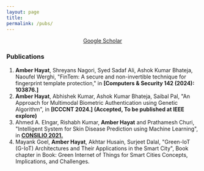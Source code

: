 ```yaml
---
layout: page
title: 
permalink: /pubs/
---
```


<p align="center">
  <a href="https://scholar.google.com/citations?hl=en&user=yRhmVjoAAAAJ">Google Scholar</a>

</p>


### Publications
1. **Amber Hayat**, Shreyans Nagori, Syed Sadaf Ali, Ashok Kumar Bhateja, Naoufel Werghi, "FinTem: A secure and non-invertible technique for fingerprint template protection," in **[Computers & Security 142 (2024): 103876.]**
2. **Amber Hayat**, Abhishek Kumar, Ashok Kumar Bhateja, Saibal Pal, "An Approach for Multimodal Biometric Authentication using Genetic Algorithm", in **[ICCCNT 2024.] (Accepted, To be published at IEEE explore)**
3. Ahmed A. Elngar, Rishabh Kumar, **Amber Hayat** and Prathamesh Churi, "Intelligent System for Skin Disease Prediction using Machine Learning", in **[CONSILIO 2021.](https://iopscience.iop.org/article/10.1088/1742-6596/1998/1/012037/meta/)**
4. Mayank Goel, **Amber Hayat**, Akhtar Husain, Surjeet Dalal, "Green-IoT (G-IoT) Architectures and Their Applications in the Smart City", Book chapter in Book: Green Internet of Things for Smart Cities Concepts, Implications, and Challenges.

